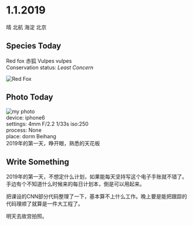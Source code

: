 # 1.1.2019 
晴 北航 海淀 北京  

## Species Today
Red fox 赤狐 Vulpes vulpes  
Conservation status: *Least Concern*

![Red Fox](1-1-redfox.jpg)


## Photo Today
![my photo](1-1-own.jpg)  
device: iphone6  
settings: 4mm F/2.2 1/33s iso:250  
process: None  
place: dorm Beihang  
2019年的第一天，睁开眼，熟悉的天花板  


## Write Something  
2019年的第一天，不想定什么计划，如果能每天坚持写这个电子手账就不错了。手边有个不知道什么时候来的每日计划本，倒是可以用起来。

把课设的CNN部分代码整理了一下，基本算不上什么工作。晚上要是能把跟踪的代码理顺了就算是一件大工程了。

明天去故宫拍照。